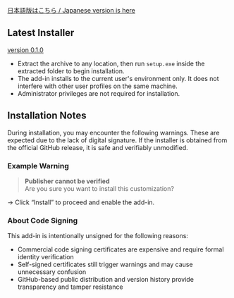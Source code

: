 [日本語版はこちら / Japanese version is here](./README.ja.md)

## Latest Installer
[version 0.1.0](./ExcelRefineSetup_v0.1.0.zip) 

- Extract the archive to any location, then run `setup.exe` inside the extracted folder to begin installation. 
- The add-in installs to the current user's environment only. It does not interfere with other user profiles on the same machine.
- Administrator privileges are not required for installation.

## Installation Notes
During installation, you may encounter the following warnings. These are expected due to the lack of digital signature.
If the installer is obtained from the official GitHub release, it is safe and verifiably unmodified.

### Example Warning

> **Publisher cannot be verified**  
> Are you sure you want to install this customization?

→ Click “Install” to proceed and enable the add-in.

### About Code Signing
This add-in is intentionally unsigned for the following reasons:
- Commercial code signing certificates are expensive and require formal identity verification
- Self-signed certificates still trigger warnings and may cause unnecessary confusion
- GitHub-based public distribution and version history provide transparency and tamper resistance
